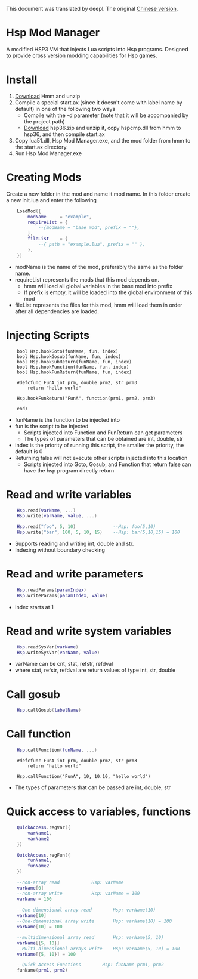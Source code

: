 This document was translated by deepl. The original [Chinese version](README_ZH.md).
# Hsp Mod Manager
A modified HSP3 VM that injects Lua scripts into Hsp programs. Designed to provide cross version modding capabilities for Hsp games.

# Install
1. [Download](https://github.com/NekoNou/OpenHSP?tab=readme-ov-file) Hmm and unzip
2. Compile a special start.ax (since it doesn't come with label name by default) in one of the following two ways
   - Compile with the -d parameter (note that it will be accompanied by the project path)
   - [Download](https://github.com/NekoNou/OpenHSP?tab=readme-ov-file) hsp36.zip and unzip it, copy hspcmp.dll from hmm to hsp36, and then compile start.ax
3. Copy lua51.dll, Hsp Mod Manager.exe, and the mod folder from hmm to the start.ax directory.
4. Run Hsp Mod Manager.exe

# Creating Mods
Create a new folder in the mod and name it mod name. In this folder create a new init.lua and enter the following

```lua
	LoadMod({
		modName     = "example",
    	requireList = {
        	--{modName = "base mod", prefix = ""},
    	},
    	fileList    = {
        	--{ path = "example.lua", prefix = "" },
    	},
	})
```
- modName is the name of the mod, preferably the same as the folder name.
- requireList represents the mods that this mod depends on.
  - hmm will load all global variables in the base mod into prefix
  - If prefix is empty, it will be loaded into the global environment of this mod
- fileList represents the files for this mod, hmm will load them in order after all dependencies are loaded.

# Injecting Scripts
```
	bool Hsp.hookGoto(funName, fun, index)
	bool Hsp.hookGosub(funName, fun, index)
	bool Hsp.hookSubReturn(funName, fun, index)
	bool Hsp.hookFunction(funName, fun, index)
	bool Hsp.hookFunReturn(funName, fun, index)
```
```
	#defcfunc FunA int prm, double prm2, str prm3
		return "hello world"

	Hsp.hookFunReturn("FunA", function(prm1, prm2, prm3)

	end)
```
- funName is the function to be injected into
- fun is the script to be injected
  - Scripts injected into Function and FunReturn can get parameters
  - The types of parameters that can be obtained are int, double, str
- index is the priority of running this script, the smaller the priority, the default is 0
- Returning false will not execute other scripts injected into this location
  - Scripts injected into Goto, Gosub, and Function that return false can have the hsp program directly return

# Read and write variables
```lua
	Hsp.read(varName, ...)
	Hsp.write(varName, value, ...)

	Hsp.read("foo", 5, 10) 				--Hsp: foo(5,10)
	Hsp.write("bar", 100, 5, 10, 15) 	--Hsp: bar(5,10,15) = 100
```
- Supports reading and writing int, double and str.
- Indexing without boundary checking

# Read and write parameters
```lua
	Hsp.readParams(paramIndex)
	Hsp.writeParams(paramIndex, value)
```
- index starts at 1

# Read and write system variables
```lua
	Hsp.readSysVar(varName)
	Hsp.writeSysVar(varName, value)
```
- varName can be cnt, stat, refstr, refdval
- where stat, refstr, refdval are return values of type int, str, double

# Call gosub
```lua
	Hsp.callGosub(labelName)
```

# Call function
```lua
	Hsp.callFunction(funName, ...)
```
```
	#defcfunc FunA int prm, double prm2, str prm3
		return "hello world"

	Hsp.callFunction("FunA", 10, 10.10, "hello world")
```
- The types of parameters that can be passed are int, double, str

# Quick access to variables, functions
```lua
	QuickAccess.regVar({
		varName1,
		varName2
	})

	QuickAccess.regFun({
		funName1,
		funName2
	})
```
```lua
	--non-array read			Hsp: varName
	varName[0]
	--non-array write			Hsp: varName = 100
	varName = 100	
	
	--One-dimensional array read		Hsp: varName(10)
	varName[10]				
	--One-dimensional array write		Hsp: varName(10) = 100
	varName[10] = 100		

	--multidimensional array read		Hsp: varName(5, 10)
	varName[{5, 10}]		
	--Multi-dimensional arrays write	Hsp: varName(5, 10) = 100
	varName[{5, 10}] = 100	

	--Quick Access Functions		Hsp: funName prm1, prm2
	funName(prm1, prm2)
```